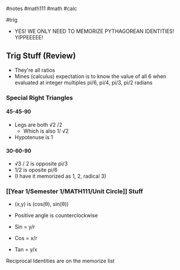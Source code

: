#notes #math111 #math #calc

#trig


- YES! WE ONLY NEED TO MEMORIZE PYTHAGOREAN IDENTITIES! YIPPEEEEE!

## Trig Stuff (Review)
- They're all ratios
- Mines (calculus) expectation is to know the value of all 6 when evaluated at integer multiples pi/6, pi/4, pi/3, pi/2 radians


### Special Right Triangles

#### 45-45-90
- Legs are both √2 /2 
	- Which is also 1/ √2
- Hypotenuse is 1

#### 30-60-90
- √3 / 2 is opposite pi/3 
- 1/2 is oposite pi/6 
- (I have it memorized as 1, 2, radical 3)


### [[Year 1/Semester 1/MATH111/Unit Circle]] Stuff
- (x,y) is (cos(θ), sin(θ))
- Positive angle is counterclockwise

- Sin = y/r
- Cos = x/r
- Tan = y/x

Reciprocal Identities are on the memorize list
